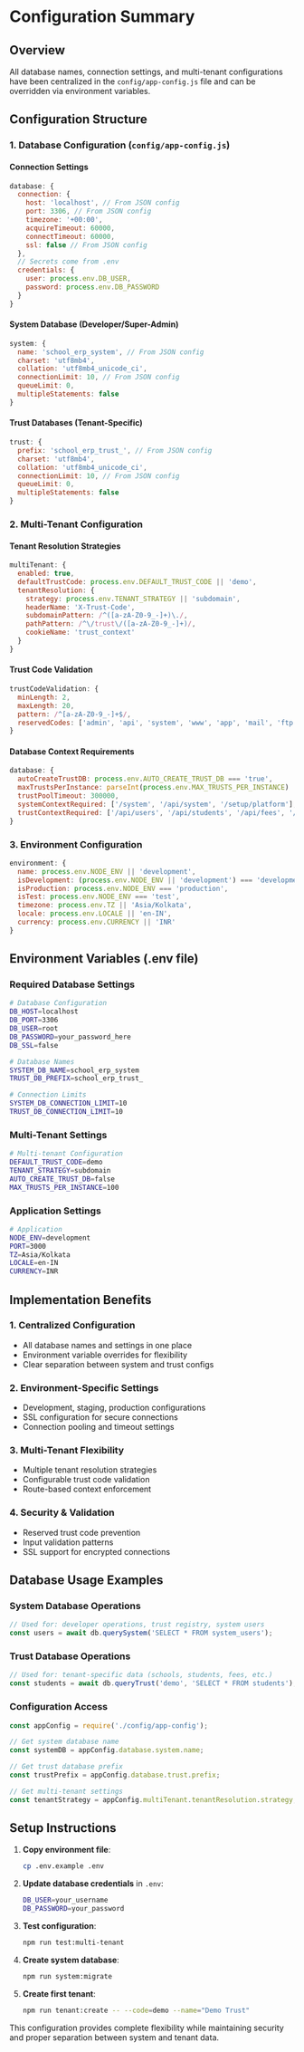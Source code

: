 # Configuration Summary

## Overview
All database names, connection settings, and multi-tenant configurations have been centralized in the `config/app-config.js` file and can be overridden via environment variables.

## Configuration Structure

### 1. Database Configuration (`config/app-config.js`)

#### Connection Settings
```javascript
database: {
  connection: {
    host: 'localhost', // From JSON config
    port: 3306, // From JSON config
    timezone: '+00:00',
    acquireTimeout: 60000,
    connectTimeout: 60000,
    ssl: false // From JSON config
  },
  // Secrets come from .env
  credentials: {
    user: process.env.DB_USER,
    password: process.env.DB_PASSWORD
  }
}
```

#### System Database (Developer/Super-Admin)

```javascript
system: {
  name: 'school_erp_system', // From JSON config
  charset: 'utf8mb4',
  collation: 'utf8mb4_unicode_ci',
  connectionLimit: 10, // From JSON config
  queueLimit: 0,
  multipleStatements: false
}
```

#### Trust Databases (Tenant-Specific)

```javascript
trust: {
  prefix: 'school_erp_trust_', // From JSON config
  charset: 'utf8mb4',
  collation: 'utf8mb4_unicode_ci',
  connectionLimit: 10, // From JSON config
  queueLimit: 0,
  multipleStatements: false
}
```

### 2. Multi-Tenant Configuration

#### Tenant Resolution Strategies

```javascript
multiTenant: {
  enabled: true,
  defaultTrustCode: process.env.DEFAULT_TRUST_CODE || 'demo',
  tenantResolution: {
    strategy: process.env.TENANT_STRATEGY || 'subdomain',
    headerName: 'X-Trust-Code',
    subdomainPattern: /^([a-zA-Z0-9_-]+)\./,
    pathPattern: /^\/trust\/([a-zA-Z0-9_-]+)/,
    cookieName: 'trust_context'
  }
}
```

#### Trust Code Validation

```javascript
trustCodeValidation: {
  minLength: 2,
  maxLength: 20,
  pattern: /^[a-zA-Z0-9_-]+$/,
  reservedCodes: ['admin', 'api', 'system', 'www', 'app', 'mail', 'ftp']
}
```

#### Database Context Requirements

```javascript
database: {
  autoCreateTrustDB: process.env.AUTO_CREATE_TRUST_DB === 'true',
  maxTrustsPerInstance: parseInt(process.env.MAX_TRUSTS_PER_INSTANCE) || 100,
  trustPoolTimeout: 300000,
  systemContextRequired: ['/system', '/api/system', '/setup/platform'],
  trustContextRequired: ['/api/users', '/api/students', '/api/fees', '/api/reports']
}
```

### 3. Environment Configuration

```javascript
environment: {
  name: process.env.NODE_ENV || 'development',
  isDevelopment: (process.env.NODE_ENV || 'development') === 'development',
  isProduction: process.env.NODE_ENV === 'production',
  isTest: process.env.NODE_ENV === 'test',
  timezone: process.env.TZ || 'Asia/Kolkata',
  locale: process.env.LOCALE || 'en-IN',
  currency: process.env.CURRENCY || 'INR'
}
```

## Environment Variables (.env file)

### Required Database Settings

```bash
# Database Configuration
DB_HOST=localhost
DB_PORT=3306
DB_USER=root
DB_PASSWORD=your_password_here
DB_SSL=false

# Database Names
SYSTEM_DB_NAME=school_erp_system
TRUST_DB_PREFIX=school_erp_trust_

# Connection Limits
SYSTEM_DB_CONNECTION_LIMIT=10
TRUST_DB_CONNECTION_LIMIT=10
```

### Multi-Tenant Settings

```bash
# Multi-tenant Configuration
DEFAULT_TRUST_CODE=demo
TENANT_STRATEGY=subdomain
AUTO_CREATE_TRUST_DB=false
MAX_TRUSTS_PER_INSTANCE=100
```

### Application Settings

```bash
# Application
NODE_ENV=development
PORT=3000
TZ=Asia/Kolkata
LOCALE=en-IN
CURRENCY=INR
```

## Implementation Benefits

### 1. Centralized Configuration
- All database names and settings in one place
- Environment variable overrides for flexibility
- Clear separation between system and trust configs

### 2. Environment-Specific Settings
- Development, staging, production configurations
- SSL configuration for secure connections
- Connection pooling and timeout settings

### 3. Multi-Tenant Flexibility
- Multiple tenant resolution strategies
- Configurable trust code validation
- Route-based context enforcement

### 4. Security & Validation
- Reserved trust code prevention
- Input validation patterns
- SSL support for encrypted connections

## Database Usage Examples

### System Database Operations
```javascript
// Used for: developer operations, trust registry, system users
const users = await db.querySystem('SELECT * FROM system_users');
```

### Trust Database Operations
```javascript
// Used for: tenant-specific data (schools, students, fees, etc.)
const students = await db.queryTrust('demo', 'SELECT * FROM students');
```

### Configuration Access
```javascript
const appConfig = require('./config/app-config');

// Get system database name
const systemDB = appConfig.database.system.name;

// Get trust database prefix
const trustPrefix = appConfig.database.trust.prefix;

// Get multi-tenant settings
const tenantStrategy = appConfig.multiTenant.tenantResolution.strategy;
```

## Setup Instructions

1. **Copy environment file**:
   ```bash
   cp .env.example .env
   ```

2. **Update database credentials** in `.env`:
   ```bash
   DB_USER=your_username
   DB_PASSWORD=your_password
   ```

3. **Test configuration**:
   ```bash
   npm run test:multi-tenant
   ```

4. **Create system database**:
   ```bash
   npm run system:migrate
   ```

5. **Create first tenant**:
   ```bash
   npm run tenant:create -- --code=demo --name="Demo Trust"
   ```

This configuration provides complete flexibility while maintaining security and proper separation between system and tenant data.
